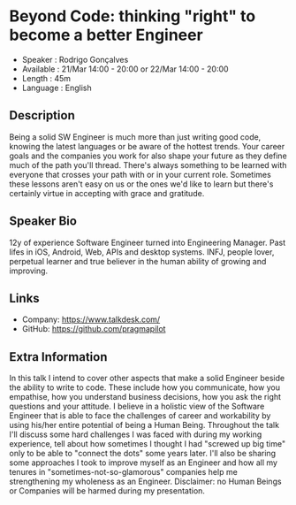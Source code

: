 Beyond Code: thinking "right" to become a better Engineer
==================================================================================

* Speaker   : Rodrigo Gonçalves
* Available : 21/Mar 14:00 - 20:00 or 22/Mar 14:00 - 20:00
* Length    : 45m
* Language  : English 

Description
-----------

Being a solid SW Engineer is much more than just writing good code, knowing the latest languages or be aware of the hottest trends. Your career goals and the companies you work for also shape your future as they define much of the path you'll thread. There's always something to be learned with everyone that crosses your path with or in your current role. Sometimes these lessons aren't easy on us or the ones we'd like to learn but there's certainly virtue in accepting with grace and gratitude.

Speaker Bio
-----------

12y of experience Software Engineer turned into Engineering Manager. Past lifes in iOS, Android, Web, APIs and desktop systems. INFJ, people lover, perpetual learner and true believer in the human ability of growing and improving.

Links
-----

* Company: https://www.talkdesk.com/
* GitHub: https://github.com/pragmapilot

Extra Information
-----------------

In this talk I intend to cover other aspects that make a solid Engineer beside the ability to write to code. These include how you communicate, how you empathise, how you understand business decisions, how you ask the right questions and your attitude. I believe in a holistic view of the Software Engineer that is able to face the challenges of career and workability by using his/her entire potential of being a Human Being. Throughout the talk I'll discuss some hard challenges I was faced with during my working experience, tell about how sometimes I thought I had "screwed up big time" only to be able to "connect the dots" some years later. I'll also be sharing some approaches I took to improve myself as an Engineer and how all my tenures in "sometimes-not-so-glamorous" companies help me strengthening my wholeness as an Engineer. Disclaimer: no Human Beings or Companies will be harmed during my presentation.



